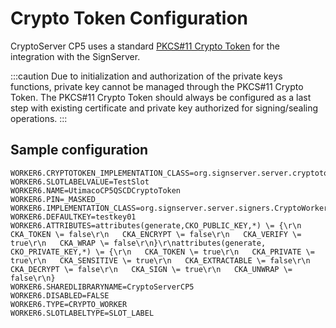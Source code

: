 # Crypto Token Configuration

CryptoServer CP5 uses a standard [PKCS#11 Crypto Token](https://doc.primekey.com/signserver/signserver-reference/signserver-components/cryptotokens/pkcs11cryptotoken) for the integration with the SignServer.

:::caution
Due to initialization and authorization of the private keys functions, private key cannot be managed through the PKCS#11 Crypto Token. The PKCS#11 Crypto Token should always be configured as a last step with existing certificate and private key authorized for signing/sealing operations.
:::

## Sample configuration

```
WORKER6.CRYPTOTOKEN_IMPLEMENTATION_CLASS=org.signserver.server.cryptotokens.PKCS11CryptoToken
WORKER6.SLOTLABELVALUE=TestSlot
WORKER6.NAME=UtimacoCP5QSCDCryptoToken
WORKER6.PIN=_MASKED_
WORKER6.IMPLEMENTATION_CLASS=org.signserver.server.signers.CryptoWorker
WORKER6.DEFAULTKEY=testkey01
WORKER6.ATTRIBUTES=attributes(generate,CKO_PUBLIC_KEY,*) \= {\r\n   CKA_TOKEN \= false\r\n   CKA_ENCRYPT \= false\r\n   CKA_VERIFY \= true\r\n   CKA_WRAP \= false\r\n}\r\nattributes(generate, CKO_PRIVATE_KEY,*) \= {\r\n   CKA_TOKEN \= true\r\n   CKA_PRIVATE \= true\r\n   CKA_SENSITIVE \= true\r\n   CKA_EXTRACTABLE \= false\r\n   CKA_DECRYPT \= false\r\n   CKA_SIGN \= true\r\n   CKA_UNWRAP \= false\r\n}
WORKER6.SHAREDLIBRARYNAME=CryptoServerCP5
WORKER6.DISABLED=FALSE
WORKER6.TYPE=CRYPTO_WORKER
WORKER6.SLOTLABELTYPE=SLOT_LABEL
```
